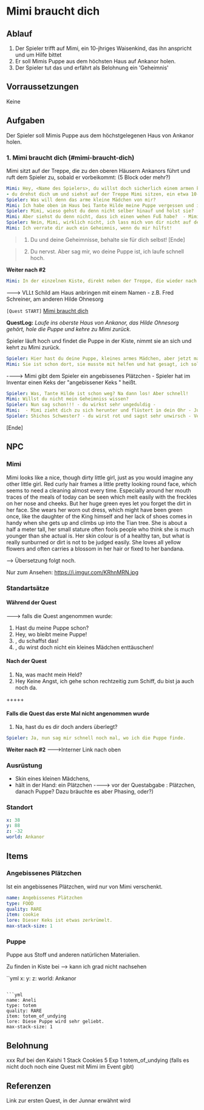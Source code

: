 # Mimi braucht dich


## Ablauf

1. Der Spieler trifft auf Mimi, ein 10-jhriges Waisenkind, das ihn anspricht und um Hilfe bittet
2. Er soll Mimis Puppe aus dem höchsten Haus auf Ankanor holen.
3. Der Spieler tut das und erfährt als Belohnung ein 'Geheimnis'


## Vorraussetzungen

Keine

## Aufgaben

Der Spieler soll Mimis Puppe aus dem höchstgelegenen Haus von Ankanor holen.

### 1.  Mimi braucht dich (#mimi-braucht-dich)

Mimi sitzt auf der Treppe, die zu den oberen Häusern Ankanors führt und ruft dem Spieler zu, sobald er vorbeikommt: (5 Block oder mehr?)

```yml
Mimi: Hey, <Name des Spielers>, du willst doch sicherlich einem armen kleinen Mädchen helfen? 
- du drehst dich um und siehst auf der Treppe Mimi sitzen, ein etwa 10-jähriges Mädchen, das du vom Sehen her kennst -
Spieler: Was will denn das arme kleine Mädchen von mir? 
Mimi: Ich habe oben im Haus bei Tante Hilde meine Puppe vergessen und ich brauche sie wirklich dringend!
Spieler: Mimi, wieso gehst du denn nicht selber hinauf und holst sie?
Mimi: Aber siehst du denn nicht, dass ich einen wehen Fuß habe?  - Mimi hält dir ihr Bein hin, das mit ein paar losen Stoffstreifen umwickelt ist - 
Spieler: Nein, Mimi, wirklich nicht, ich lass mich von dir nicht auf den Arm nehmen. Geh und hold dir deine Puppe selbst und dann schau, dass du zum Schiff kommst. Weißt du nicht, dass wir alle weg müssen, weil Agnatus und seine bösen Männer kommen? Ich habe jetzt Wichtigeres zu tun. 
Mimi: Ich verrate dir auch ein Geheimnis, wenn du mir hilfst!
```
> 1. Du und deine Geheimnisse, behalte sie für dich selbst! [Ende]

> 2. Du nervst. Aber sag mir, wo deine Puppe ist, ich laufe schnell hoch. 

**Weiter nach #2**

```yml
Mimi: In der einzelnen Kiste, direkt neben der Treppe, die wieder nach unten zum Schlafzimmer führt. In dem obersten Haus, nicht dort, wo Onkel Fred wohnt. Danke, <Name des Spielers>, du bist einfach großartig! 
```
---> VLLt Schild am Haus anbringen mit einem Namen - z.B. Fred Schreiner, am anderen Hilde Ohnesorg

`[Quest START]` [Mimi braucht dich](#mimi-braucht-dich)

**QuestLog:** *Laufe ins oberste Haus von Ankanor, das Hilde Ohnesorg gehört, hole die Puppe und kehre zu Mimi zurück.*

Spieler läuft hoch und findet die Puppe in der Kiste, nimmt sie an sich und kehrt zu Mimi zurück. 

```yml
Spieler: Hier hast du deine Puppe, kleines armes Mädchen, aber jetzt mach dich auf zum Schiff! Wer weiß, wo Tante Hilde ist. 
Mimi: Sie ist schon dort, sie musste mit helfen und hat gesagt, ich soll nachkommen, aber ich brauchte doch meine Puppe! Da, du kannst die Hälfte meines Plätzchens haben. 
```
----> Mimi gibt dem Spieler ein angebissenes Plätzchen - Spieler hat im Inventar einen Keks der "angebissener Keks " heißt.

```yml
Spieler: Was, Tante Hilde ist schon weg? Na dann los! Aber schnell!
Mimi: Willst du nicht mein Geheimniss wissen?
Spieler: Nun sag schon!!! - du wirkst sehr ungeduldig - 
Mimi:  - Mimi zieht dich zu sich herunter und flüstert in dein Ohr - Junnar nmag dich! 
Spieler: Shichos Schwester? - du wirst rot und sagst sehr unwirsch - Verschwinde! Auf zum Schiff!
 ```
[Ende]

## NPC

### Mimi

Mimi looks like a nice, though dirty little girl, just as you would imagine any other little girl. Red curly hair frames a little pretty looking round face, which seems to need a cleaning almost every time. Especially around her mouth traces of the meals of today can be seen which melt easily with the freckles on her nose and cheeks. But her huge green eyes let you forget the dirt in her face. She wears her worn out dress, which might have been green once, like the daughter of the King himself and her lack of shoes comes in handy when she gets up and climbs up into the Tian tree. She is about a half a meter tall,  her small stature   often fools people who think she is much younger than she actual is. Her skin colour is  of a healthy tan, but what is really sunburned or dirt is not to be judged easily. She loves all yellow flowers and often carries a blossom in her hair or fixed to her bandana.

--> Übersetzung folgt noch. 

Nur zum Ansehen: https://i.imgur.com/KRhnMRN.jpg



### Standartsätze

#### Während der Quest


---> falls die Quest angenommen wurde:

1. Hast du meine Puppe schon?
2. Hey, wo bleibt meine Puppe!
3. <Name des Spielers>, du schaffst das!
4. <Name des Spielers>, du wirst doch nicht ein kleines Mädchen enttäuschen!



#### Nach der Quest

1. Na, was macht mein Held? 
2. Hey <Name des Spielers> Keine Angst, ich gehe schon rechtzeitig zum Schiff, du bist ja auch noch da. 


+++++

#### Falls die Quest das erste Mal nicht angenommen wurde

1. Na, hast du es dir doch anders überlegt?

```yml
Spieler: Ja, nun sag mir schnell noch mal, wo ich die Puppe finde. 
```

**Weiter nach #2**  --->Interner Link nach oben

### Ausrüstung

 - Skin eines kleinen Mädchens, 
 - hält in der Hand:  ein Plätzchen
 ----> vor der Questabgabe : Plätzchen, danach Puppe? Dazu bräuchte es aber Phasing, oder?)


### Standort

```yml
x: 38
y: 88
z: -32
world: Ankanor
``` 

## Items

### Angebissenes Plätzchen

Ist ein angebissenes Plätzchen, wird nur von Mimi verschenkt.

```yml
name: Angebissenes Plätzchen
type: FOOD
quality: RARE
item: cookie
lore: Dieser Keks ist etwas zerkrümelt.
max-stack-size: 1
```

### Puppe

Puppe aus Stoff und anderen natürlichen Materialien.

Zu finden in Kiste bei --> kann ich grad nicht nachsehen

``yml
x: 
y: 
z: 
world: Ankanor
``` 

```yml
name: Aneli
type: totem
quality: RARE
item: totem_of_undying
lore: Diese Puppe wird sehr geliebt.
max-stack-size: 1
```

## Belohnung

xxx Ruf bei den Kaishi
1 Stack Cookies
5 Exp
1 totem_of_undying   (falls es nicht doch noch eine Quest mit Mimi im Event gibt)


## Referenzen

Link zur ersten Quest, in der Junnar erwähnt wird











